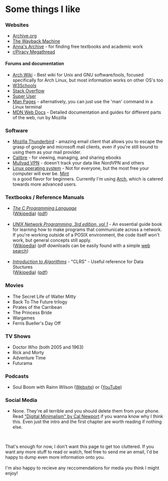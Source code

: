 <h1>Some things I like</h1>
<h3>Websites</h3>
<ul>
    <li><a href="https://archive.org/">Archive.org</a></li>
    <li><a href="https://web.archive.org/">The Wayback Machine</a></li>
    <li><a href="https://annas-archive.org/">Anna's Archive</a> - for finding free textbooks and academic work</li>
    <li><a href="https://www.reddit.com/r/Piracy/wiki/megathread/">r/Piracy Megathread</a></li>
</ul>
<h4>Forums and documentation</h4>
<ul>
    <li><a href="https://wiki.archlinux.org">Arch Wiki</a> - Best wiki for Unix and GNU software/tools, focused specifically for Arch Linux, but most information works on other OS's too</li>
    <li><a href="https://www.w3schools.com/">W3Schools</a></li>
    <li><a href="https://stackoverflow.com/">Stack Overflow</a></li>
    <li><a href="https://superuser.com/">Super User</a></li>
    <li><a href="https://www.man7.org/linux/man-pages/">Man Pages</a> - alternatively, you can just use the 'man' command in a Linux terminal</li>
    <li><a href="https://developer.mozilla.org">MDN Web Docs</a> - Detailed documentation and guides for different parts of the web, run by Mozilla</li>
</ul>

<h3>Software</h3>
<ul>
    <li><a href="https://en.wikipedia.org/wiki/Mozilla_Thunderbird">Mozilla Thunderbird</a> - amazing email client that allows you to escape the grasp of
            google and microsoft mail clients, even if you're still bound to using them as your mail provider.</li>
    <li><a href="https://calibre-ebook.com/">Calibre</a> - for viewing, managing, and sharing ebooks</li>
    <li><a href="https://mullvad.net/en">Mullvad VPN</a> - doesn't track your data like NordVPN and others</li>
    <li><a href="https://en.wikipedia.org/wiki/Linux">Linux operating system</a> - Not for everyone, but the most free your 
            computer will ever be. <a href="https://www.linuxmint.com/">Mint</a></li> is a good flavor for
            beginners. Currently I'm using <a href="https://archlinux.org/">Arch</a>, which is catered towards more advanced users.
</ul>

<h3>Textbooks / Reference Manuals</h3>
<ul>
    <li><em><u>The C Programming Language</u></em><br>
        (<a href="https://en.wikipedia.org/wiki/The_C_Programming_Language">Wikipedia</a>) 
        (<a href="https://venkivasamsetti.github.io/ebookworm.github.io/Books/cse/C%20Programming%20Language%20(2nd%20Edition).pdf">pdf</a>)
    </li>
    <br>
    <li><em><u>UNIX Network Programming, 3rd edition, vol 1</u></em> - An essential guide book for learning how to make programs that communicate across a 
        network. If you're working outside of a POSIX environment, the code itself won't work, but general concepts still apply.<br>
        (<a href="https://en.wikipedia.org/wiki/UNIX_Network_Programming">Wikipedia</a>) (pdf downloads can be easily found with a simple <a href="https://duckduckgo.com/?t=ffab&q=unix+network+programming+3rd+pdf&ia=web">web search</a>)
    </li>
    <br>
    <li><em><u>Introduction to Algorithms</u></em> - "CLRS" - Useful reference for Data Stuctures <br> 
        (<a href="https://en.wikipedia.org/wiki/Introduction_to_Algorithms">Wikipedia</a>) 
        (<a href="https://edutechlearners.com/download/Introduction_to_algorithms-3rd%20Edition.pdf">pdf</a>)</li>
</ul>

<h3>Movies</h3>
<ul>
    <li>The Secret Life of Walter Mitty</li>
    <li>Back To The Future trilogy</li>
    <li>Pirates of the Carribean</li>
    <li>The Princess Bride</li>
    <li>Wargames</li>
    <li>Ferris Bueller's Day Off</li>
</ul>

<h3>TV Shows</h3>
<ul>
    <li>Doctor Who (both 2005 and 1963)</li>
    <li>Rick and Morty</li>
    <li>Adventure Time</li>
    <li>Futurama</li>
</ul>

<h3>Podcasts</h3>
<ul>
    <li>Soul Boom with Rainn Wilson (<a href="https://www.soulboom.com/">Website</a>) or (<a href="https://www.youtube.com/@SoulBoom">YouTube</a>)</li>
</ul>

<h3>Social Media</h3>
<ul>
    <li>None. They're all terrible and you should delete them from your phone. Read <a href="/reading/books.html#digitalMinimalism">"Digital Minimalism" by Cal Newport</a> if you wanna know why I think this. Even just the intro and the first chapter are worth reading if nothing else.</li>
</ul>
<br>
<p>That's enough for now, I don't want this page to get too cluttered. 
    If you want any more stuff to read or watch, feel free to send me an email, I'd be happy to dump even more information onto you.
    <br> <br>
    I'm also happy to recieve any reccomendations for media you think I might enjoy!
    </p>